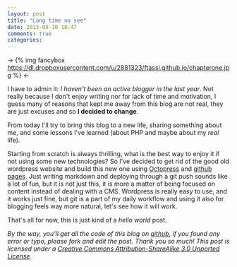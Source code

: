 ```yaml
---
layout: post
title: "Long time no see"
date: 2013-08-10 18:47
comments: true
categories: 
---
```


-> {% img fancybox https://dl.dropboxusercontent.com/u/2881323/ftassi.github.io/chapterone.jpg %} <-

I have to admin it: *I haven't been an active blogger in the last year*. Not really because I don't enjoy writing nor for lack of time and motivation, I guess many of reasons that kept me away from this blog are not real, they are just excuses and so **I decided to change**.

From today I'll try to bring this blog to a new life, sharing something about me, and some lessons I've learned (about PHP and maybe about my *real* life). 

Starting from scratch is always thrilling, what is the best way to enjoy it if not using some new technologies? So I've decided to get rid of the good old wordpress website and build this new one using [Octopress](http://octopress.org/) and [github pages](http://pages.github.com/). Just writing markdown and deploying through a git push sounds like a lot of fun, but it is not just this, it is more a matter of being focused on content instead of dealing with a CMS. Wordpress is really easy to use, and it works just fine, but git is a part of my daily workflow and using it also for blogging feels way more natural, let's see how it will work.

That's all for now, this is just kind of a *hello world* post. 

*By the way, you'll get all the code of this blog on [github](https://github.com/ftassi/ftassi.github.io.git), if you found any error or typo, please fork and edit the post. Thank you so much! 
This post is licensed under a [Creative Commons Attribution-ShareAlike 3.0 Unported License](http://creativecommons.org/licenses/by-sa/3.0/deed.en_US).*